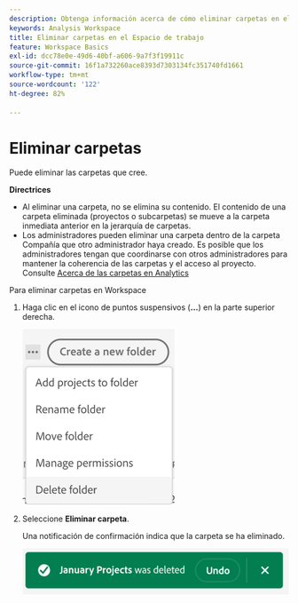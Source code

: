 ```yaml
---
description: Obtenga información acerca de cómo eliminar carpetas en el Espacio de trabajo
keywords: Analysis Workspace
title: Eliminar carpetas en el Espacio de trabajo
feature: Workspace Basics
exl-id: dcc78e0e-49d6-40bf-a606-9a7f3f19911c
source-git-commit: 16f1a732260ace8393d7303134fc351740fd1661
workflow-type: tm+mt
source-wordcount: '122'
ht-degree: 82%

---
```



# Eliminar carpetas

Puede eliminar las carpetas que cree.

**Directrices**

* Al eliminar una carpeta, no se elimina su contenido. El contenido de una carpeta eliminada (proyectos o subcarpetas) se mueve a la carpeta inmediata anterior en la jerarquía de carpetas.
* Los administradores pueden eliminar una carpeta dentro de la carpeta Compañía que otro administrador haya creado. Es posible que los administradores tengan que coordinarse con otros administradores para mantener la coherencia de las carpetas y el acceso al proyecto. Consulte [Acerca de las carpetas en Analytics](/help/analysis-workspace/build-workspace-project/workspace-folders/about-folders.md)

Para eliminar carpetas en Workspace

1. Haga clic en el icono de puntos suspensivos (**…**) en la parte superior derecha.

   ![Las opciones desplegables del icono de los tres puntos.](/help/analysis-workspace/build-workspace-project/assets/select-delete-folder.png)

2. Seleccione **Eliminar carpeta**.

   Una notificación de confirmación indica que la carpeta se ha eliminado.

   ![El mensaje de confirmación Eliminar carpeta.](/help/analysis-workspace/build-workspace-project/assets/deleted-folder.png)

